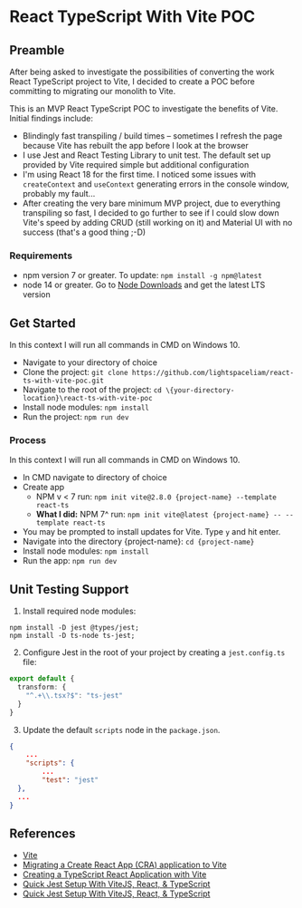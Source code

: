 # React TypeScript With Vite POC

## Preamble

After being asked to investigate the possibilities of converting the work React TypeScript project to Vite, I decided to create a POC before committing to migrating our monolith to Vite.

This is an MVP React TypeScript POC to investigate the benefits of Vite. Initial findings include:

- Blindingly fast transpiling / build times – sometimes I refresh the page because Vite has rebuilt the app before I look at the browser
- I use Jest and React Testing Library to unit test. The default set up provided by Vite required simple but additional configuration
- I'm using React 18 for the first time. I noticed some issues with `createContext` and `useContext` generating errors in the console window, probably my fault...
- After creating the very bare minimum MVP project, due to everything transpiling so fast, I decided to go further to see if I could slow down Vite's speed by adding CRUD (still working on it) and Material UI with no success (that's a good thing ;-D)

### Requirements

- npm version 7 or greater. To update: `npm install -g npm@latest`
- node 14 or greater. Go to [Node Downloads](https://nodejs.org/en/download/) and get the latest LTS version

## Get Started

In this context I will run all commands in CMD on Windows 10.

- Navigate to your directory of choice
- Clone the project: `git clone https://github.com/lightspaceliam/react-ts-with-vite-poc.git`
- Navigate to the root of the project: `cd \{your-directory-location}\react-ts-with-vite-poc`
- Install node modules: `npm install`
- Run the project: `npm run dev`

### Process

In this context I will run all commands in CMD on Windows 10.

- In CMD navigate to directory of choice
- Create app
	- NPM v < 7 run: `npm init vite@2.8.0 {project-name} --template react-ts`
	- **What I did:** NPM 7^ run: `npm init vite@latest {project-name} -- --template react-ts`
- You may be prompted to install updates for Vite. Type `y` and hit enter.
- Navigate into the directory {project-name}: `cd {project-name}`
- Install node modules: `npm install`
- Run the app: `npm run dev` 

## Unit Testing Support

1. Install required node modules:
```
npm install -D jest @types/jest;
npm install -D ts-node ts-jest;
```
2. Configure Jest in the root of your project by creating a `jest.config.ts` file:
```ts
export default {
  transform: {
    "^.+\\.tsx?$": "ts-jest"
  }
}
```
3. Update the default `scripts` node in the `package.json`.
```json
{
    ...
    "scripts": {
        ...
        "test": "jest"
  },
  ...
}
```

## References

- [Vite](https://vitejs.dev/)
- [Migrating a Create React App (CRA) application to Vite](https://www.darraghoriordan.com/2021/05/16/migrating-from-create-react-app-to-vite/)
- [Creating a TypeScript React Application with Vite](https://developer.okta.com/blog/2022/03/14/react-vite-number-converter)
- [Quick Jest Setup With ViteJS, React, & TypeScript](https://codingwithmanny.medium.com/quick-jest-setup-with-vitejs-react-typescript-82f325e4323f)
- [Quick Jest Setup With ViteJS, React, & TypeScript](https://codingwithmanny.medium.com/quick-jest-setup-with-vitejs-react-typescript-82f325e4323f)
